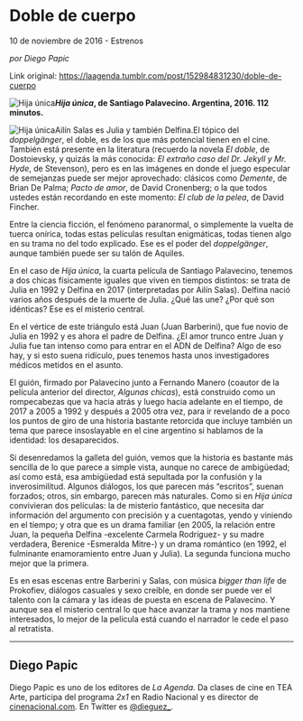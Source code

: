 # Doble de cuerpo



10 de noviembre de 2016 - Estrenos

_por Diego Papic_

Link original: https://laagenda.tumblr.com/post/152984831230/doble-de-cuerpo

![Hija única](https://64.media.tumblr.com/8d61788b23780878a7c4610fd2641190/tumblr_inline_pjzvgxOwdq1t6q87u_500.jpg)***Hija única*, de Santiago Palavecino. Argentina, 2016. 112 minutos.**

![Hija única](https://64.media.tumblr.com/8d61788b23780878a7c4610fd2641190/tumblr_inline_pjzvgxOwdq1t6q87u_500.jpg)Ailín Salas es Julia y también Delfina.El tópico del *doppelgänger*, el doble, es de los que más potencial tienen en el cine. También está presente en la literatura (recuerdo la novela *El doble*, de Dostoievsky, y quizás la más conocida: *El extraño caso del Dr. Jekyll y Mr. Hyde*, de Stevenson), pero es en las imágenes en donde el juego especular de semejanzas puede ser mejor aprovechado: clásicos como *Demente*, de Brian De Palma; *Pacto de amor*, de David Cronenberg; o la que todos ustedes están recordando en este momento: *El club de la pelea*, de David Fincher.

Entre la ciencia ficción, el fenómeno paranormal, o simplemente la vuelta de tuerca onírica, todas estas películas resultan enigmáticas, todas tienen algo en su trama no del todo explicado. Ese es el poder del *doppelgänger*, aunque también puede ser su talón de Aquiles.

En el caso de *Hija única*, la cuarta película de Santiago Palavecino, tenemos a dos chicas físicamente iguales que viven en tiempos distintos: se trata de Julia en 1992 y Delfina en 2017 (interpretadas por Ailín Salas). Delfina nació varios años después de la muerte de Julia. ¿Qué las une? ¿Por qué son idénticas? Ese es el misterio central.

En el vértice de este triángulo está Juan (Juan Barberini), que fue novio de Julia en 1992 y es ahora el padre de Delfina. ¿El amor trunco entre Juan y Julia fue tan intenso como para entrar en el ADN de Delfina? Algo de eso hay, y si esto suena ridículo, pues tenemos hasta unos investigadores médicos metidos en el asunto.

El guión, firmado por Palavecino junto a Fernando Manero (coautor de la película anterior del director, *Algunas chicas*), está construido como un rompecabezas que va hacia atrás y luego hacia adelante en el tiempo, de 2017 a 2005 a 1992 y después a 2005 otra vez, para ir revelando de a poco los puntos de giro de una historia bastante retorcida que incluye también un tema que parece insoslayable en el cine argentino si hablamos de la identidad: los desaparecidos.

Si desenredamos la galleta del guión, vemos que la historia es bastante más sencilla de lo que parece a simple vista, aunque no carece de ambigüedad; así como está, esa ambigüedad está sepultada por la confusión y la inverosimilitud. Algunos diálogos, los que parecen más “escritos”, suenan forzados; otros, sin embargo, parecen más naturales. Como si en *Hija única* convivieran dos películas: la de misterio fantástico, que necesita dar información del argumento con precisión y a cuentagotas, yendo y viniendo en el tiempo; y otra que es un drama familiar (en 2005, la relación entre Juan, la pequeña Delfina -excelente Carmela Rodríguez- y su madre verdadera, Berenice -Esmeralda Mitre-) y un drama romántico (en 1992, el fulminante enamoramiento entre Juan y Julia). La segunda funciona mucho mejor que la primera.

Es en esas escenas entre Barberini y Salas, con música *bigger than life* de Prokofiev, diálogos casuales y sexo creíble, en donde ser puede ver el talento con la cámara y las ideas de puesta en escena de Palavecino. Y aunque sea el misterio central lo que hace avanzar la trama y nos mantiene interesados, lo mejor de la película está cuando el narrador le cede el paso al retratista.

  




---

 Diego Papic
------------

 Diego Papic es uno de los editores de *La Agenda*. Da clases de cine en TEA Arte, participa del programa *2x1* en Radio Nacional y es director de [cinenacional.com](http://www.cinenacional.com/). En Twitter es [@dieguez\_](https://twitter.com/dieguez_). 

